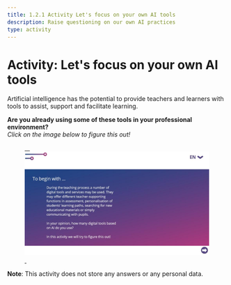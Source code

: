 ```yaml
---
title: 1.2.1 Activity Let's focus on your own AI tools
description: Raise questioning on our own AI practices
type: activity
---
```


# Activity: Let's focus on your own AI tools

Artificial intelligence has the potential to provide teachers and learners with tools to assist, support and facilitate learning.

**Are you already using some of these tools in your professional environment?**  
_Click on the image below to figure this out!_

<a href="1-2-1-activity-AI-based-tools/story.html" target="_blank"><figure> 
  <img src="Images/Activity-1-2-AI-tools.jpg" /> 
</figure></a>

**Note**: This activity does not store any answers or any personal data.
